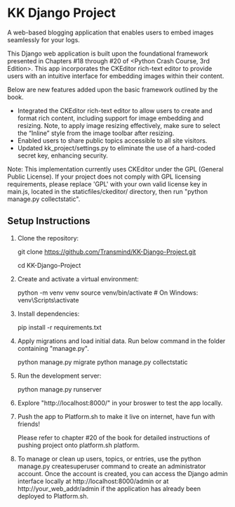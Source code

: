 
# KK Django Project
A web-based blogging application that enables users to embed images seamlessly for your logs.

This Django web application is built upon the foundational framework presented in Chapters #18 through #20 of <Python Crash Course, 3rd Edition>. This app incorporates the CKEditor rich-text editor to provide users with an intuitive interface for embedding images within their content. 

Below are new features added upon the basic framework outlined by the book.  
* Integrated the CKEditor rich-text editor to allow users to create and format rich content, including support for image embedding and resizing. Note, to apply image resizing effectively, make sure to select the “Inline” style from the image toolbar after resizing.
* Enabled users to share public topics accessible to all site visitors.  
* Updated kk_project/settings.py to eliminate the use of a hard-coded secret key,  enhancing security.

Note: This implementation currently uses CKEditor under the GPL (General Public License). If your project does not comply with GPL licensing requirements, please replace 'GPL' with your own valid license key in main.js, located in the staticfiles/ckeditor/ directory, then run "python manage.py collectstatic".

## Setup Instructions
1. Clone the repository:

   git clone https://github.com/Transmind/KK-Django-Project.git
   
   cd KK-Django-Project

2. Create and activate a virtual environment:

   python -m venv venv
   source venv/bin/activate  # On Windows: venv\Scripts\activate

3. Install dependencies:

   pip install -r requirements.txt


4. Apply migrations and load initial data. Run below command in the folder containing "manage.py".

   python manage.py migrate
   python manage.py collectstatic

6. Run the development server:

   python manage.py runserver

7. Explore "http://localhost:8000/" in your broswer to test the app locally.

8. Push the app to Platform.sh to make it live on internet, have fun with friends! 
   
   Please refer to chapter #20 of the book for detailed instructions of pushing project onto platform.sh platform. 

9. To manage or clean up users, topics, or entries, use the python manage.py createsuperuser command to create an administrator account. Once the account is created, you can access the Django admin interface locally at http://localhost:8000/admin or at http://your_web_addr/admin if the application has already been deployed to Platform.sh.
